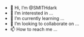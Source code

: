 - 👋 Hi, I’m @SMITHdark
- 👀 I’m interested in ...
- 🌱 I’m currently learning ...
- 💞️ I’m looking to collaborate on ...
- 📫 How to reach me ...

<!---
SMITHdark/SMITHdark is a ✨ special ✨ repository because its `README.md` (this file) appears on your GitHub profile.
You can click the Preview link to take a look at your changes.
--->
